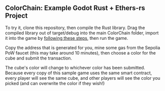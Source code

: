## ColorChain: Example Godot Rust + Ethers-rs Project

To try it, clone this repository, then compile the Rust library.  Drag the compiled library out of target/debug into the main ColorChain folder, import it into the game by [following these steps](https://github.com/Cactoidal/GodotRustEthers-rs/tree/main#6), then run the game.

Copy the address that is generated for you, mine some gas from the Sepolia PoW faucet (this may take around 10 minutes), then choose a color for the cube and submit the transaction.

The cube's color will change to whichever color has been submitted.  Because every copy of this sample game uses the same smart contract, every player will see the same cube, and other players will see the color you picked (and can overwrite the color if they wish!)
